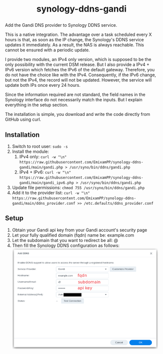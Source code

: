 # <p align=center>synology-ddns-gandi</p>
Add the Gandi DNS provider to Synology DDNS service. 

This is a native integration. The advantage over a task scheduled every X hours is that, as soon as the IP change, the Synology's DDNS service updates it immediately. As a result, the NAS is always reachable. This cannot be ensured with a periodic update.

I provide two modules, an IPv4 only version, which is supposed to be the only possibility with the current DSM release. But I also provide a IPv4 + IPv6 version which fetches the IPv6 of the default gateway. Therefore, you do not have the choice like with the IPv4. Consequently, if the IPv6 change, but not the IPv4, the record will not be updated. However, the service will update both IPs once every 24 hours.

Since the information required are not standard, the field names in the Synology interface do not necessarily match the inputs. But I explain everything in the setup section. 

The installation is simple, you download and write the code directly from GitHub using curl.

## Installation
1. Switch to root user: `sudo -s`
2. Install the module: 
   1. IPv4 only: `curl -w "\n" https://raw.githubusercontent.com/EmixamPP/synology-ddns-gandi/main/gandi.php > /usr/syno/bin/ddns/gandi.php`
   2. IPv4 + IPv6: `curl -w "\n" https://raw.githubusercontent.com/EmixamPP/synology-ddns-gandi/main/gandi_ipv6.php > /usr/syno/bin/ddns/gandi.php`
3. Update file permissions: `chmod 755 /usr/syno/bin/ddns/gandi.php`
4. Add it to the provider list: `curl -w "\n" https://raw.githubusercontent.com/EmixamPP/synology-ddns-gandi/main/ddns_provider.conf >> /etc.defaults/ddns_provider.conf`

## Setup
1. Obtain your Gandi api key from your Gandi account's security page
2. Let your fully qualified domain (fqdn) name be: example.com 
3. Let the subdomain that you want to redirect be all: @
4. Then fill the Synology DDNS configuration as follows:
      ![](.github/screenshots/example.png)
